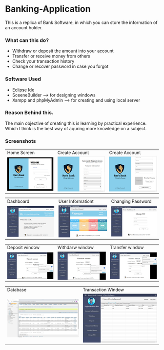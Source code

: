 # Banking-Application
This is a replica of Bank Software, in which you can store the information of an account holder.


### What can this do?
  - Withdraw or deposit the amount into your account
  - Transfer or receive money from others
  - Check your transaction history
  - Change or recover password in case you forgot

### Software Used
  - Eclipse Ide
  - SceeneBuilder --> for designing windows
  - Xampp and phpMyAdmin --> for creating and using local server

### Reason Behind this.
The main objective of creating this is learning by practical experience. Which I think is the best way of aquring more knowledge on a subject. 

### Screenshots
<table>
  <tr>
    <td>Home Screen</td>
    <td>Create Account</td>
    <td>Create Account</td>
  </tr>
  <tr>
    <td><img src="ImageFiles/Home Page.png" width=300></td>
    <td><img src="ImageFiles/CreateAccount-1.png" width=300 ></td>
    <td><img src="ImageFiles/CreateAccount-2.png" width=300 ></td> 
  </tr>
 </table>
 
 <table>
  <tr>
    <td>Dashboard</td>
    <td>User Informationt</td>
    <td>Changing Password</td>
  </tr>
  <tr>
    <td><img src="ImageFiles/MainPage.png" width=300></td>
    <td><img src="ImageFiles/AccountInfo.png" width=300 ></td>
    <td><img src="ImageFiles/PasswordChangingPage.png" width=300 ></td> 
  </tr>
 </table>
 
 <table>
  <tr>
    <td>Deposit window</td>
    <td>Withdarw window</td>
    <td>Transfer window</td>
  </tr>
  <tr>
    <td><img src="ImageFiles/DepositPage.png" width=300></td>
    <td><img src="ImageFiles/WithdrawPage.png" width=300 ></td>
    <td><img src="ImageFiles/TransferPage.png" width=300 ></td> 
  </tr>
 </table>
 
  <table>
  <tr>
    <td>Database</td>
    <td>Transaction Window</td>
  </tr>
  <tr>
    <td><img src="ImageFiles/Database.png" width=470></td>
    <td><img src="ImageFiles/TransactionPage.png" width=470 ></td>
  </tr>
 </table>
 
 

